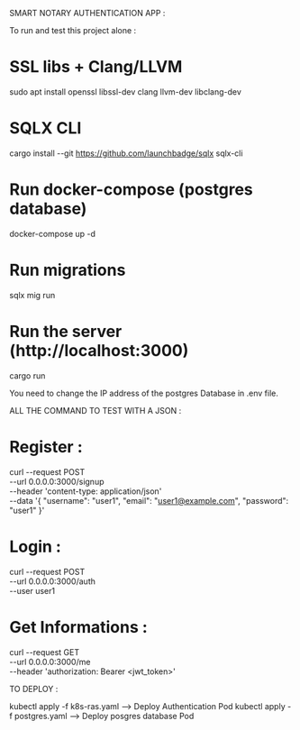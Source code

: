 SMART NOTARY AUTHENTICATION APP :

To run and test this project alone : 

# SSL libs + Clang/LLVM
sudo apt install openssl libssl-dev clang llvm-dev libclang-dev

# SQLX CLI
cargo install --git https://github.com/launchbadge/sqlx sqlx-cli

# Run docker-compose (postgres database)
docker-compose up -d

# Run migrations
sqlx mig run

# Run the server (http://localhost:3000)
cargo run

You need to change the IP address of the postgres Database in .env file.


ALL THE COMMAND TO TEST WITH A JSON :

# Register :

curl --request POST \
  --url 0.0.0.0:3000/signup \
  --header 'content-type: application/json' \
  --data '{
      "username": "user1",
      "email": "user1@example.com",
      "password": "user1"
  }'

# Login :

curl --request POST \
  --url 0.0.0.0:3000/auth \
  --user user1

# Get Informations :

curl --request GET \
--url 0.0.0.0:3000/me \
--header 'authorization: Bearer <jwt_token>'



TO DEPLOY :

kubectl apply -f k8s-ras.yaml --> Deploy Authentication Pod
kubectl apply -f postgres.yaml --> Deploy posgres database Pod

